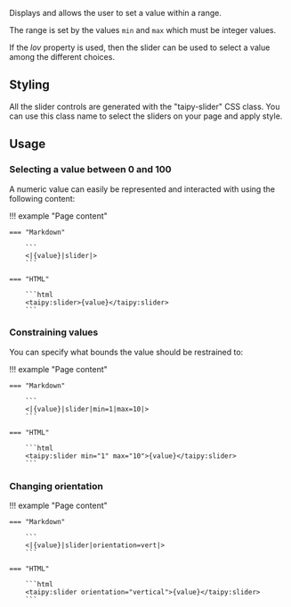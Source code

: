 Displays and allows the user to set a value within a range.

The range is set by the values `min` and `max` which must be integer values.

If the _lov_ property is used, then the slider can be used to select a value among the different choices.


## Styling

All the slider controls are generated with the "taipy-slider" CSS class. You can use this class
name to select the sliders on your page and apply style.

## Usage

### Selecting a value between 0 and 100

A numeric value can easily be represented and interacted with using the
following content:

!!! example "Page content"

    === "Markdown"

        ```
        <|{value}|slider|>
        ```
  
    === "HTML"

        ```html
        <taipy:slider>{value}</taipy:slider>
        ```

### Constraining values

You can specify what bounds the value should be restrained to:

!!! example "Page content"

    === "Markdown"

        ```
        <|{value}|slider|min=1|max=10|>
        ```
  
    === "HTML"

        ```html
        <taipy:slider min="1" max="10">{value}</taipy:slider>
        ```

### Changing orientation


!!! example "Page content"

    === "Markdown"

        ```
        <|{value}|slider|orientation=vert|>
        ```
  
    === "HTML"

        ```html
        <taipy:slider orientation="vertical">{value}</taipy:slider>
        ```
